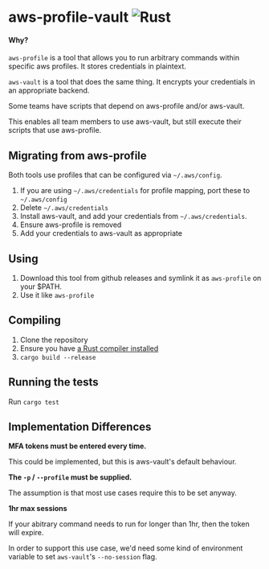 # aws-profile-vault ![Rust](https://github.com/craigjbass/aws-profile-vault/workflows/Rust/badge.svg?branch=master)

#### Why?

`aws-profile` is a tool that allows you to run arbitrary commands within specific aws profiles. It stores credentials in plaintext.

`aws-vault` is a tool that does the same thing. It encrypts your credentials in an appropriate backend.

Some teams have scripts that depend on aws-profile and/or aws-vault. 

This enables all team members to use aws-vault, but still execute their scripts that use aws-profile.

## Migrating from aws-profile

Both tools use profiles that can be configured via `~/.aws/config`.

1. If you are using `~/.aws/credentials` for profile mapping, port these to `~/.aws/config`
2. Delete `~/.aws/credentials`
3. Install aws-vault, and add your credentials from `~/.aws/credentials`.
4. Ensure aws-profile is removed
5. Add your credentials to aws-vault as appropriate

## Using

1. Download this tool from github releases and symlink it as `aws-profile` on your $PATH.
2. Use it like `aws-profile`

## Compiling

1. Clone the repository
2. Ensure you have [a Rust compiler installed](https://www.rust-lang.org/tools/install)
3. `cargo build --release`

## Running the tests

Run `cargo test`

## Implementation Differences

**MFA tokens must be entered every time.**

This could be implemented, but this is aws-vault's default behaviour.

**The `-p` / `--profile` must be supplied.**

The assumption is that most use cases require this to be set anyway.

**1hr max sessions**

If your abitrary command needs to run for longer than 1hr, then the token will expire.

In order to support this use case, we'd need some kind of environment variable to set `aws-vault`'s `--no-session` flag.

